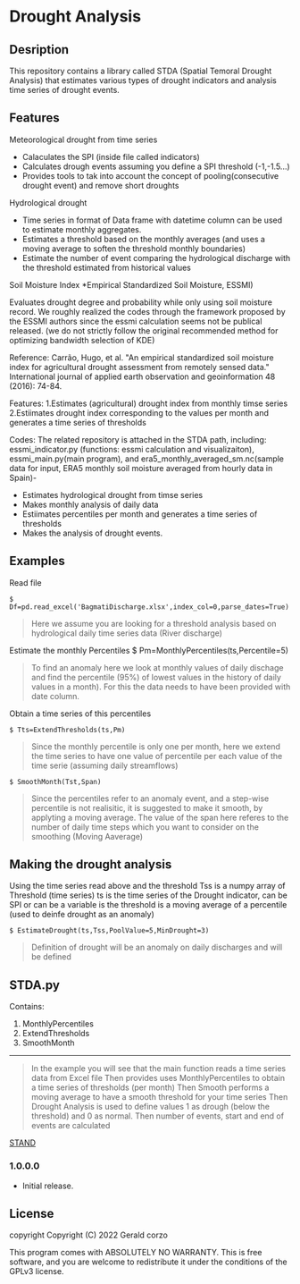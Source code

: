 # Drought Analysis 


## Desription
This repository contains a library called STDA (Spatial Temoral Drought Analysis) that estimates various types of drought indicators and analysis time series of drought events. 

## Features

Meteorological drought from time series
- Calaculates the SPI (inside file called indicators)
- Calculates drough events assuming you define a SPI threshold (-1,-1.5...)
- Provides tools to tak into account the concept of pooling(consecutive drought event) and remove short droughts

Hydrological drought
- Time series in format of Data frame with datetime column can be used to estimate monthly aggregates. 
- Estimates a threshold based on the monthly averages (and uses a moving average to soften the threshold monthly boundaries)
- Estimate the number of event comparing the hydrological discharge with the threshold estimated from historical values

Soil Moisture Index *Empirical Standardized Soil Moisture, ESSMI)

Evaluates drought degree and probability while only using soil moisture record. We roughly realized the codes through the framework proposed by the ESSMI authors since the essmi calculation seems not be publical released. (we do not strictly follow the original recommended method for optimizing bandwidth selection of KDE)

Reference: Carrão, Hugo, et al. "An empirical standardized soil moisture index for agricultural drought assessment from remotely sensed data." International journal of applied earth observation and geoinformation 48 (2016): 74-84.

Features: 
1.Estimates (agricultural) drought index from monthly timse series 
2.Estiimates drought index corresponding to the values per month and generates a time series of thresholds

Codes: The related repository is attached in the STDA path, including: essmi_indicator.py (functions: essmi calculation and visualizaiton), essmi_main.py(main program), and era5_monthly_averaged_sm.nc(sample data for input, ERA5 monthly soil moisture averaged from hourly data in Spain)- 



* Estimates hydrological drought from timse series 
* Makes monthly analysis of daily data 
* Estiimates percentiles per month and generates a time series of thresholds
* Makes the analysis of drought events.

## Examples

Read file

    $ Df=pd.read_excel('BagmatiDischarge.xlsx',index_col=0,parse_dates=True)
> Here we assume you are looking for a threshold analysis based on hydrological daily time series data (River discharge)

Estimate the monthly Percentiles
    $ Pm=MonthlyPercentiles(ts,Percentile=5)

> To find an anomaly here we look at monthly values of daily dischage and find the percentile (95%) of lowest values in the history of daily values in a month). For this the data needs to have been provided with date column. 

Obtain a time series of this percentiles


    $ Tts=ExtendThresholds(ts,Pm)

> Since the monthly percentile is only one per month, here we extend the time series to have one value of percentile per each value of the time serie (assuming daily streamflows)

    $ SmoothMonth(Tst,Span)
> Since the percentiles refer to an anomaly event, and a step-wise percentile is not realisitic, it is suggested to make it smooth, by applyting a moving average. The value of the span here referes to the number of daily time steps which you want to consider on the smoothing (Moving Aaverage)

## Making the drought analysis

Using the time series read above and the threshold
Tss is a numpy array of Threshold (time series)
ts is the time series of the Drought indicator, can be SPI or can be a variable is the threshold is a moving average of a percentile (used to deinfe drought as an anomaly) 

    $ EstimateDrought(ts,Tss,PoolValue=5,MinDrought=3)
> Definition of drought will be an anomaly on daily discharges and will be defined 


##  STDA.py

Contains:
1. MonthlyPercentiles 
2. ExtendThresholds
3. SmoothMonth 

---

> In the example you will see that the main function reads a time series data from Excel file
> Then provides uses MonthlyPercentiles to obtain a time series of thresholds (per month)
> Then Smooth performs a moving average to have a smooth threshold for your time series
> Then Drought Analysis is used to define values 1 as drough (below the threshold) and 0 as normal. Then number of events, start and end of events are calculated




[STAND](https://research.tudelft.nl/en/publications/an-approach-to-characterise-spatio-temporal-drought-dynamics)


### 1.0.0.0
* Initial release.

## License
copyright Copyright (C) 2022 Gerald corzo

This program comes with ABSOLUTELY NO WARRANTY. This is free software, and you are welcome to redistribute it under the conditions of the GPLv3 license.
